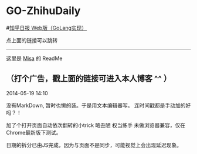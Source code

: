 GO-ZhihuDaily
=============

#[知乎日报 Web版（GoLang实现）](http://zhihudaily.ahorn.me/)

点上面的链接可以跳转  


---
这里是 [Misa](http://www.cnblogs.com/misadancer/) 的 ReadMe

（打个广告，戳上面的链接可进入本人博客  ^^ ）
---

2014-05-19 14:10

没有MarkDown, 暂时也懒的装。于是用文本编辑器写。
连时间戳都是手动加的好吗？！

加了个打开页面自动依次翻转的小trick
略丑陋
权当练手
未做浏览器兼容，仅在Chrome最新版下测试。

日期的拆分已由JS完成，因为与页面不是同步，可能视觉上会出现延迟现象。


